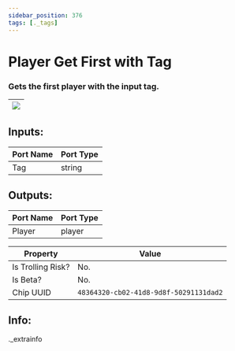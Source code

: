 ```yaml
---
sidebar_position: 376
tags: [._tags]
---
```


# Player Get First with Tag


### Gets the first player with the input tag.

| ![](https://images-ext-2.discordapp.net/external/MPmIaQzlEPmgGWlgi-WxBBXt0Bjv_zWPkg1y1f_sy3s/https/www.recroomcircuits.com/image/circuit/absolute-value?width=206&height=108) |
|-----|

## Inputs:
| Port Name | Port Type |
|-----------|-----------|
| Tag | string |

## Outputs:
| Port Name | Port Type |
|-----------|-----------|
| Player | player | 

| Property  | Value |
|-------------------|-----------|
| Is Trolling Risk? | No. |
| Is Beta? | No. |
| Chip UUID | `48364320-cb02-41d8-9d8f-50291131dad2` |

## Info:
._extrainfo